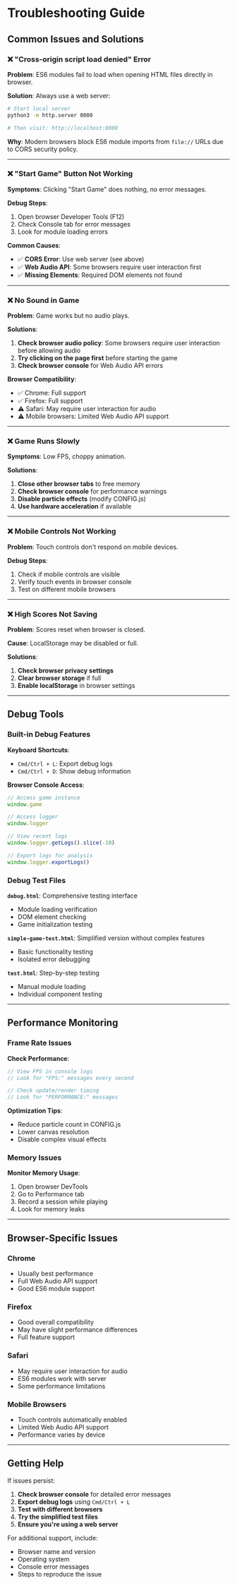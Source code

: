 # Troubleshooting Guide

## Common Issues and Solutions

### ❌ "Cross-origin script load denied" Error

**Problem**: ES6 modules fail to load when opening HTML files directly in browser.

**Solution**: Always use a web server:
```bash
# Start local server
python3 -m http.server 8000

# Then visit: http://localhost:8000
```

**Why**: Modern browsers block ES6 module imports from `file://` URLs due to CORS security policy.

---

### ❌ "Start Game" Button Not Working

**Symptoms**: Clicking "Start Game" does nothing, no error messages.

**Debug Steps**:
1. Open browser Developer Tools (F12)
2. Check Console tab for error messages
3. Look for module loading errors

**Common Causes**:
- ✅ **CORS Error**: Use web server (see above)
- ✅ **Web Audio API**: Some browsers require user interaction first
- ✅ **Missing Elements**: Required DOM elements not found

---

### ❌ No Sound in Game

**Problem**: Game works but no audio plays.

**Solutions**:
1. **Check browser audio policy**: Some browsers require user interaction before allowing audio
2. **Try clicking on the page first** before starting the game
3. **Check browser console** for Web Audio API errors

**Browser Compatibility**:
- ✅ Chrome: Full support
- ✅ Firefox: Full support  
- ⚠️ Safari: May require user interaction for audio
- ⚠️ Mobile browsers: Limited Web Audio API support

---

### ❌ Game Runs Slowly

**Symptoms**: Low FPS, choppy animation.

**Solutions**:
1. **Close other browser tabs** to free memory
2. **Check browser console** for performance warnings
3. **Disable particle effects** (modify CONFIG.js)
4. **Use hardware acceleration** if available

---

### ❌ Mobile Controls Not Working

**Problem**: Touch controls don't respond on mobile devices.

**Debug Steps**:
1. Check if mobile controls are visible
2. Verify touch events in browser console
3. Test on different mobile browsers

---

### ❌ High Scores Not Saving

**Problem**: Scores reset when browser is closed.

**Cause**: LocalStorage may be disabled or full.

**Solutions**:
1. **Check browser privacy settings**
2. **Clear browser storage** if full
3. **Enable localStorage** in browser settings

---

## Debug Tools

### Built-in Debug Features

**Keyboard Shortcuts**:
- `Cmd/Ctrl + L`: Export debug logs
- `Cmd/Ctrl + D`: Show debug information

**Browser Console Access**:
```javascript
// Access game instance
window.game

// Access logger
window.logger

// View recent logs
window.logger.getLogs().slice(-10)

// Export logs for analysis
window.logger.exportLogs()
```

### Debug Test Files

**`debug.html`**: Comprehensive testing interface
- Module loading verification
- DOM element checking
- Game initialization testing

**`simple-game-test.html`**: Simplified version without complex features
- Basic functionality testing
- Isolated error debugging

**`test.html`**: Step-by-step testing
- Manual module loading
- Individual component testing

---

## Performance Monitoring

### Frame Rate Issues

**Check Performance**:
```javascript
// View FPS in console logs
// Look for "FPS:" messages every second

// Check update/render timing
// Look for "PERFORMANCE:" messages
```

**Optimization Tips**:
- Reduce particle count in CONFIG.js
- Lower canvas resolution
- Disable complex visual effects

### Memory Issues

**Monitor Memory Usage**:
1. Open browser DevTools
2. Go to Performance tab
3. Record a session while playing
4. Look for memory leaks

---

## Browser-Specific Issues

### Chrome
- Usually best performance
- Full Web Audio API support
- Good ES6 module support

### Firefox  
- Good overall compatibility
- May have slight performance differences
- Full feature support

### Safari
- May require user interaction for audio
- ES6 modules work with server
- Some performance limitations

### Mobile Browsers
- Touch controls automatically enabled
- Limited Web Audio API support
- Performance varies by device

---

## Getting Help

If issues persist:

1. **Check browser console** for detailed error messages
2. **Export debug logs** using `Cmd/Ctrl + L`
3. **Test with different browsers**
4. **Try the simplified test files**
5. **Ensure you're using a web server**

For additional support, include:
- Browser name and version
- Operating system
- Console error messages
- Steps to reproduce the issue